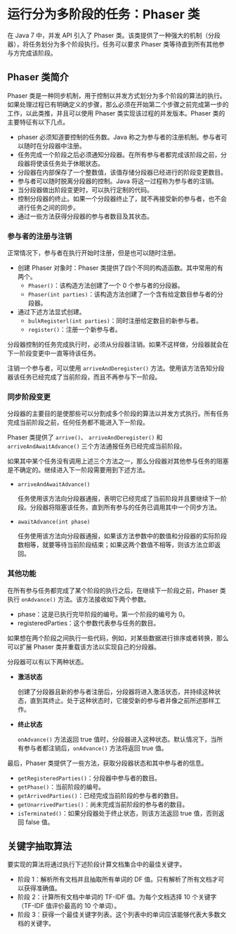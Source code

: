 # 运行分为多阶段的任务：Phaser 类

在 Java 7 中，并发 API 引入了 Phaser 类。该类提供了一种强大的机制（分段器），将任务划分为多个阶段执行。任务可以要求 Phaser 类等待直到所有其他参与方完成该阶段。

## Phaser 类简介

Phaser 类是一种同步机制，用于控制以并发方式划分为多个阶段的算法的执行。如果处理过程已有明确定义的步骤，那么必须在开始第二个步骤之前完成第一步的工作，以此类推，并且可以使用 Phaser 类实现该过程的并发版本。Phaser 类的主要特征有以下几点。

- phaser 必须知道要控制的任务数。Java 称之为参与者的注册机制。参与者可以随时在分段器中注册。
- 任务完成一个阶段之后必须通知分段器。在所有参与者都完成该阶段之前，分段器将使该任务处于休眠状态。
- 分段器在内部保存了一个整数值，该值存储分段器已经进行的阶段变更数目。
- 参与者可以随时脱离分段器的控制。Java 将这一过程称为参与者的注销。
- 当分段器做出阶段变更时，可以执行定制的代码。
- 控制分段器的终止。如果一个分段器终止了，就不再接受新的参与者，也不会进行任务之间的同步。
- 通过一些方法获得分段器的参与者数目及其状态。



### 参与者的注册与注销

正常情况下，参与者在执行开始时注册，但是也可以随时注册。

- 创建 Phaser 对象时：Phaser 类提供了四个不同的构造函数。其中常用的有两个。
  - `Phaser()`：该构造方法创建了一个 0 个参与者的分段器。
  - `Phaser(int parties)`：该构造方法创建了一个含有给定数目参与者的分段器。
- 通过下述方法显式创建。
  - `bulkRegisterl(int parties)`：同时注册给定数目的新参与者。
  - `register()`：注册一个新参与者。

分段器控制的任务完成执行时，必须从分段器注销。如果不这样做，分段器就会在下一阶段变更中一直等待该任务。

注销一个参与者，可以使用 `arriveAndDeregister()` 方法。使用该方法告知分段器该任务已经完成了当前阶段，而且不再参与下一阶段。



### 同步阶段变更

分段器的主要目的是使那些可以分割成多个阶段的算法以并发方式执行。所有任务完成当前阶段之前，任何任务都不能进入下一阶段。

Phaser 类提供了 `arrive()`、 `arriveAndDeregister()` 和 `arriveAndAwaitAdvance()` 三个方法通报任务已经完成当前阶段。

如果其中某个任务没有调用上述三个方法之一，那么分段器对其他参与任务的阻塞是不确定的。继续进入下一阶段需要用到下述方法。

- `arriveAndAwaitAdvance()`

  任务使用该方法向分段器通报，表明它已经完成了当前阶段并且要继续下一阶段。分段器将阻塞该任务，直到所有参与的任务已调用其中一个同步方法。

- `awaitAdvance(int phase)`

  任务使用该方法向分段器通报，如果该方法参数中的数值和分段器的实际阶段数相等，就要等待当前阶段结束；如果这两个数值不相等，则该方法立即返回。



### 其他功能

在所有参与任务都完成了某个阶段的执行之后，在继续下一阶段之前，Phaser 类执行 `onAdvance()` 方法。该方法接收如下两个参数。

- phase：这是已执行完毕阶段的编号。第一个阶段的编号为 0。
- registeredParties：这个参数代表参与任务的数目。

如果想在两个阶段之间执行一些代码，例如，对某些数据进行排序或者转换，那么可以扩展 Phaser 类并重载该方法以实现自己的分段器。



分段器可以有以下两种状态。

- **激活状态**

  创建了分段器且新的参与者注册后，分段器将进入激活状态，并持续这种状态，直到其终止。处于这种状态时，它接受新的参与者并像之前所述那样工作。

- **终止状态**

  `onAdvance()` 方法返回 true 值时，分段器进入这种状态。默认情况下，当所有参与者都注销后，`onAdvance()` 方法将返回 true 值。



最后，Phaser 类提供了一些方法，获取分段器状态和其中参与者的信息。

- `getRegisteredParties()`：分段器中参与者的数目。
- `getPhase()`：当前阶段的编号。
- `getArrivedParties()`：已经完成当前阶段的参与者的数目。
- `getUnarrivedParties()`：尚未完成当前阶段的参与者的数目。
- `isTerminated()`：如果分段器处于终止状态，则该方法返回 true 值，否则返回 false 值。



## 关键字抽取算法

要实现的算法将通过执行下述阶段计算文档集合中的最佳关键字。

- 阶段 1：解析所有文档并且抽取所有单词的 DF 值。只有解析了所有文档才可以获得准确值。
- 阶段 2：计算所有文档中单词的 TF-IDF 值。为每个文档选择 10 个关键字（TF-IDF 值评价最高的 10 个单词）。
- 阶段 3：获得一个最佳关键字列表。这个列表中的单词应该能够代表大多数文档的关键字。





